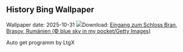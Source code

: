 ## History Bing Wallpaper
Wallpaper date: 2025-10-31
![](https://www.bing.com/th?id=OHR.BranCastle_DE-DE1129139069_UHD.jpg&w=1000)Download: [Eingang zum Schloss Bran, Brașov, Rumänien (© blue sky in my pocket/Getty Images)](https://www.bing.com/th?id=OHR.BranCastle_DE-DE1129139069_UHD.jpg)

Auto get programm by LtgX
